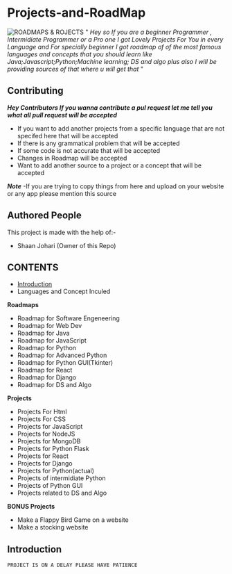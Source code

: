 # Projects-and-RoadMap
![ROADMAPS & ROJECTS](https://user-images.githubusercontent.com/75380879/111023721-a818dc00-8400-11eb-89a8-94ca74ba53a5.png)
" *Hey so If you are a beginner Programmer , Intermidiate Programmer or a Pro one I got Lovely Projects For You in every Language and For specially beginner I got roadmap of of the most famous languages and concepts that you should learn like Java;Javascript;Python;Machine learning; DS and algo plus also I will be providing sources of that where u will get that* "

## Contributing ##
***Hey Contributors If you wanna contribute a pul request let me tell you what all pull request will be accepted***
- If you want to add another projects from a specific language that are not specifed here that will be accepted
- If there is any grammatical problem that will be accepted
- If some code is not accurate that will be accepted
- Changes in Roadmap will be accepted
- Want to add another source to a project or a concept that will be accepted

***Note*** -If you are trying to copy things from here and upload on your website or any app please mention this source

## Authored People ##
This project is made with the help of:-
- Shaan Johari (Owner of this Repo)

## CONTENTS ##
- [Introduction](#Introduction)
- Languages  and Concept Inculed

 **Roadmaps**

- Roadmap for Software Engeneering
- Roadmap for Web Dev
- Roadmap for Java
- Roadmap for JavaScript
- Roadmap for Python
- Roadmap for Advanced Python
- Roadmap for Python GUI(Tkinter)
- Roadmap for React
- Roadmap for Django
- Roadmap for DS and Algo



**Projects**

- Projects For Html
- Projects For CSS
- Projects for JavaScript
- Projects for NodeJS
- Projects for MongoDB
- Projects for Python Flask
- Projects for React
- Projects for Django
- Projects for Python(actual)
- Projects of intermidiate Python
- Projects of Python GUI
- Projects related to DS and Algo


**BONUS Projects**

- Make a Flappy Bird Game on a website
- Make a stocking website

## Introduction ##

```
PROJECT IS ON A DELAY PLEASE HAVE PATIENCE
```


